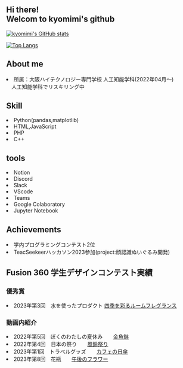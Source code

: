 <h2>Hi there!<br>Welcom to kyomimi's github</h2>

[![kyomimi's GitHub stats](https://github-readme-stats.vercel.app/api?username=kyomimi&theme=vue-dark&show_icons=true)](https://github.com/kyomimi/github-readme-stats)

[![Top Langs](https://github-readme-stats.vercel.app/api/top-langs/?username=kyomimi&theme=vue-dark&show_icons=true&layout=compact)](https://github.com/kyomimi/github-readme-stats)

<h2>About me</h2>
    <li>所属：大阪ハイテクノロジー専門学校 人工知能学科(2022年04月～)
    <br>　人工知能学科でリスキリング中</li>
<h2>Skill</h2>
    <li>Python(pandas,matplotlib)<br>
    <li>HTML,JavaScript<br>
    <li>PHP<br>
    <li>C++<br>

<h2>tools</h2>
    <li>Notion<br>
    <li>Discord<br>
    <li>Slack<br>
    <li>VScode<br>
    <li>Teams<br>
    <li>Google Colaboratory<br>
    <li>Jupyter Notebook<br>

<h2>Achievements</h2>
    <li>学内プログラミングコンテスト2位
    <li>TeacSeekeerハッカソン2023参加(project:顔認識ぬいぐるみ開発)


<h2>Fusion 360 学生デザインコンテスト実績</h2>
    <h3><b>優秀賞</b></h3>
        <li>2023年第3回　水を使ったプロダクト  <a href="https://a360.co/3pmB3Vi" target="_blank">四季を彩るルームフレグランス</a>

<h3><b>動画内紹介</b></h3>
    <li>2022年第5回　ぼくのわたしの夏休み　　<a href="https://a360.co/3OyFOBJ" target="_blank">金魚鉢</a>

<li>2022年第4回　日本の祭り　　<a href="https://a360.co/3pTYy4t" target="_blank">風鈴祭り</a>

<li>2023年第1回　トラベルグッズ　　<a href="https://a360.co/3necOaD" target="_blank">カフェの日傘</a>

<li>2023年第8回　花瓶　　<a href="https://a360.co/46EQfg7" target="_blank">午後のフラワー</a>
<br>



<!--
**kyomimi/kyomimi** is a ✨ _special_ ✨ repository because its `README.md` (this file) appears on your GitHub profile.

Here are some ideas to get you started:

- 🔭 I’m currently working on ...
- 🌱 I’m currently learning ...
- 👯 I’m looking to collaborate on ...
- 🤔 I’m looking for help with ...
- 💬 Ask me about ...
- 📫 How to reach me: ...
- 😄 Pronouns: ...
- ⚡ Fun fact: ...
-->

